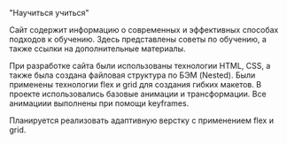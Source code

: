 "Научиться учиться"

Сайт содержит информацию о современных и эффективных способах подходов к обучению. Здесь представлены советы по обучению, а также ссылки на дополнительные материалы.

При разработке сайта были использованы технологии HTML, CSS, а также была создана файловая структура по БЭМ (Nested).
Были применены технологии flex и grid для создания гибких макетов.
В проекте использовались базовые анимации и трансформации. Все анимациии выполнены при помощи keyframes.

Планируется реализовать адаптивную верстку с применением flex и grid.
